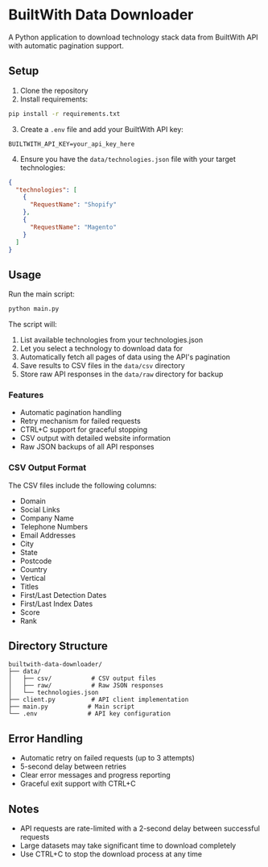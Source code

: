 # BuiltWith Data Downloader

A Python application to download technology stack data from BuiltWith API with automatic pagination support.

## Setup

1. Clone the repository
2. Install requirements:
```bash
pip install -r requirements.txt
```
3. Create a `.env` file and add your BuiltWith API key:
```properties
BUILTWITH_API_KEY=your_api_key_here
```
4. Ensure you have the `data/technologies.json` file with your target technologies:
```json
{
  "technologies": [
    {
      "RequestName": "Shopify"
    },
    {
      "RequestName": "Magento"
    }
  ]
}
```

## Usage

Run the main script:
```bash
python main.py
```

The script will:
1. List available technologies from your technologies.json
2. Let you select a technology to download data for
3. Automatically fetch all pages of data using the API's pagination
4. Save results to CSV files in the `data/csv` directory
5. Store raw API responses in the `data/raw` directory for backup

### Features

- Automatic pagination handling
- Retry mechanism for failed requests
- CTRL+C support for graceful stopping
- CSV output with detailed website information
- Raw JSON backups of all API responses

### CSV Output Format

The CSV files include the following columns:
- Domain
- Social Links
- Company Name
- Telephone Numbers
- Email Addresses
- City
- State
- Postcode
- Country
- Vertical
- Titles
- First/Last Detection Dates
- First/Last Index Dates
- Score
- Rank

## Directory Structure

```
builtwith-data-downloader/
├── data/
│   ├── csv/           # CSV output files
│   ├── raw/           # Raw JSON responses
│   └── technologies.json
├── client.py          # API client implementation
├── main.py           # Main script
└── .env              # API key configuration
```

## Error Handling

- Automatic retry on failed requests (up to 3 attempts)
- 5-second delay between retries
- Clear error messages and progress reporting
- Graceful exit support with CTRL+C

## Notes

- API requests are rate-limited with a 2-second delay between successful requests
- Large datasets may take significant time to download completely
- Use CTRL+C to stop the download process at any time